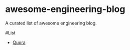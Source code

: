 # awesome-engineering-blog
A curated list of awesome engineering blog.

#List 
- [Quora](https://engineering.quora.com/)
